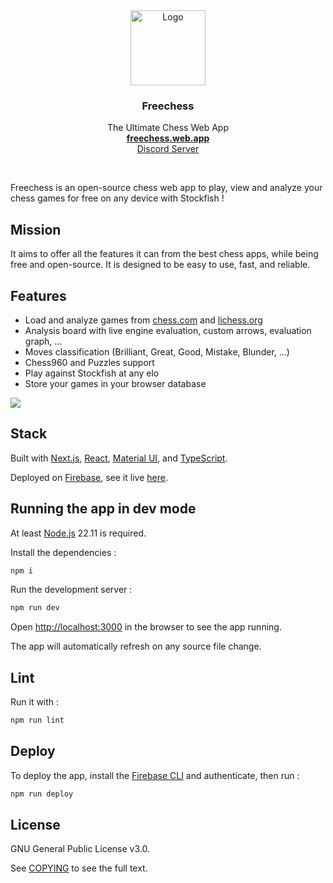 <div align="center">
  <a href="https://github.com/GuillaumeSD/Freechess">
    <img width="120" height="120" src="https://github.com/GuillaumeSD/Freechess/blob/main/public/android-chrome-192x192.png" alt="Logo">
  </a>

<h3 align="center">Freechess</h3>
  <p align="center">
    The Ultimate Chess Web App
    <br />
    <a href="https://freechess.web.app/" target="_blank" rel="noopener noreferrer"><strong>freechess.web.app</strong></a>
    <br />
    <a href="https://discord.com/invite/Yr99abAcUr" target="_blank" rel="noopener noreferrer">Discord Server</a>
  </p>
</div>
<br />

Freechess is an open-source chess web app to play, view and analyze your chess games for free on any device with Stockfish !

## Mission

It aims to offer all the features it can from the best chess apps, while being free and open-source. It is designed to be easy to use, fast, and reliable.

## Features

- Load and analyze games from [chess.com](https://chess.com) and [lichess.org](https://lichess.org)
- Analysis board with live engine evaluation, custom arrows, evaluation graph, ...
- Moves classification (Brilliant, Great, Good, Mistake, Blunder, ...)
- Chess960 and Puzzles support
- Play against Stockfish at any elo
- Store your games in your browser database

<img src="https://github.com/GuillaumeSD/Freechess/blob/main/assets/showcase.png" />

## Stack

Built with [Next.js](https://nextjs.org/docs), [React](https://react.dev/learn/describing-the-ui), [Material UI](https://mui.com/material-ui/getting-started/overview/), and [TypeScript](https://www.typescriptlang.org/docs/handbook/typescript-from-scratch.html).

Deployed on [Firebase](https://firebase.google.com/docs/hosting), see it live [here](https://freechess.web.app).

## Running the app in dev mode

At least [Node.js](https://nodejs.org) 22.11 is required.

Install the dependencies :

```bash
npm i
```

Run the development server :

```bash
npm run dev
```

Open [http://localhost:3000](http://localhost:3000) in the browser to see the app running.

The app will automatically refresh on any source file change.

## Lint

Run it with :

```bash
npm run lint
```

## Deploy

To deploy the app, install the [Firebase CLI](https://firebase.google.com/docs/cli) and authenticate, then run :

```bash
npm run deploy
```

## License

GNU General Public License v3.0.

See [COPYING](COPYING) to see the full text.

